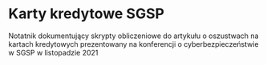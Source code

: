# Karty kredytowe SGSP
 Notatnik dokumentujący skrypty obliczeniowe do artykułu o oszustwach na kartach kredytowych prezentowany na konferencji o cyberbezpieczeństwie w SGSP w listopadzie 2021

